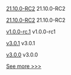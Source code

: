 
[21.10.0-RC2](https://github.com/hyperledger/besu/releases/tag/21.10.0-RC2) 21.10.0-RC2

[21.10.0-RC2](https://github.com/hyperledger/besu-docs/releases/tag/21.10.0-RC2) 21.10.0-RC2

[v1.0.0-rc.1](https://github.com/hyperledger/cactus/releases/tag/v1.0.0-rc.1) v1.0.0-rc1

[v3.0.1](https://github.com/hyperledger/firefly-ethconnect/releases/tag/v3.0.1) v3.0.1

[v3.0.0](https://github.com/hyperledger/firefly-ethconnect/releases/tag/v3.0.0) v3.0.0


[See more >>>](https://start-here.hyperledger.org/releases)
